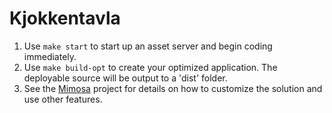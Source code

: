Kjokkentavla
========================

1. Use `make start` to start up an asset server and begin coding immediately.
2. Use `make build-opt` to create your optimized application. The deployable source will be output to a 'dist' folder.
3. See the [Mimosa](http://mimosajs.com/) project for details on how to customize the solution and use other features.
